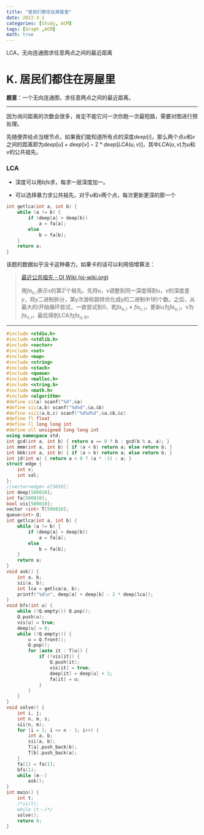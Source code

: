 ```yaml
---
title: "居民们都住在房屋里"
date: 2022-3-1
categories: [Study, ACM]
tags: [Graph ,ACM]
math: true
---
```


LCA，无向连通图求任意两点之间的最近距离

<!-- more -->

# K. 居民们都住在房屋里

**题意**：一个无向连通图，求任意两点之间的最近距离。

***

因为询问距离的次数会很多，肯定不能它问一次你跑一次最短路，需要对图进行预处理。

先随便弄给点当根节点，如果我们能知道所有点的深度$deep[i]$，那么两个点$u$和$v$之间的距离即为$deep[u]+deep[v]-2*deep[LCA(u,v)]$，其中$LCA(u,v)$为$u$和$v$的公共祖先。

### LCA

* 深度可以用$bfs$求，每求一层深度加一。

* 可以选择暴力求公共祖先，对于$u$和$v$两个点，每次更新更深的那一个

~~~c++
int getlca(int a, int b) {
	while (a != b) {
		if (deep[a] > deep[b])
			a = fa[a];
		else
			b = fa[b];
	}
	return a;
}
~~~

该题的数据似乎没卡这种暴力，如果卡的话可以利用倍增算法：

>  [最近公共祖先 - OI Wiki (oi-wiki.org)](https://oi-wiki.org/graph/lca/) 
>
> 用$fa_{x,i}$表示x的第$2^i$个祖先。先将u，v调整到同一深度得到u，v的深度差$y$，将$y$二进制拆分，第y次游标跳转优化成y的二进制中1的个数。之后，从最大的i开始循环尝试，一直尝试到0，若$fa_{u,i}\neq fa_{v,i}$，更新u为$fa_{u,i}$，v为$fa_{v,i}$，最后得到LCA为$fa_{u,0}$。

***

```c++
#include <stdio.h>
#include <stdlib.h>
#include <vector>
#include <set>
#include <map>
#include <string>
#include <stack>
#include <queue>
#include <malloc.h>
#include <string.h>
#include <math.h>
#include <algorithm>
#define si(a) scanf("%d",&a)
#define sii(a,b) scanf("%d%d",&a,&b)
#define siii(a,b,c) scanf("%d%d%d",&a,&b,&c)
#define fl float
#define ll long long int
#define ull unsigned long long int
using namespace std;
int gcd(int a, int b) { return a == 0 ? b : gcd(b % a, a); }
int mmm(int a, int b) { if (a < b) return a; else return b; }
int bbb(int a, int b) { if (a > b) return a; else return b; }
int jd(int a) { return a < 0 ? (a * -1) : a; }
struct edge {
	int v;
	int val;
};
//vector<edge> e[5010];
int deep[500010];
int fa[500010];
bool vis[500010];
vector <int> T[500010];
queue<int> Q;
int getlca(int a, int b) {
	while (a != b) {
		if (deep[a] > deep[b])
			a = fa[a];
		else
			b = fa[b];
	}
	return a;
}
void ask() {
	int a, b;
	sii(a, b);
	int lca = getlca(a, b);
	printf("%d\n", deep[a] + deep[b] - 2 * deep[lca]);
}
void bfs(int u) {
	while (!Q.empty()) Q.pop();
	Q.push(u);
	vis[u] = true;
	deep[u] = 0;
	while (!Q.empty()) {
		u = Q.front();
		Q.pop();
		for (auto it : T[u]) {
			if (!vis[it]) {
				Q.push(it);
				vis[it] = true;
				deep[it] = deep[u] + 1;
				fa[it] = u;
			}
		}
	}
}
void solve() {
	int i, j;
	int n, m, s;
	sii(n, m);
	for (i = 1; i <= n - 1; i++) {
		int a, b;
		sii(a, b);
		T[a].push_back(b);
		T[b].push_back(a);
	}
	fa[1] = fa[1];
	bfs(1);
	while (m--)
		ask();
}
int main() {
	int t;
	/*si(t);
	while (t--)*/
	solve();
	return 0;
}
```

